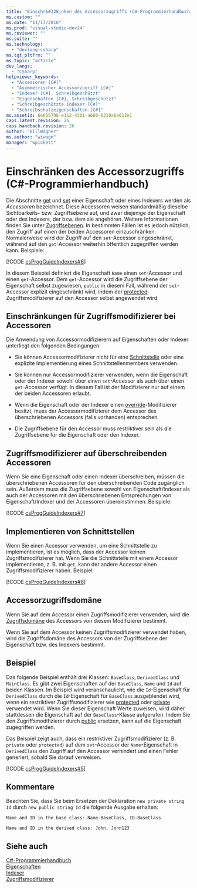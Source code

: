 ```yaml
---
title: "Einschr&#228;nken des Accessorzugriffs (C#-Programmierhandbuch) | Microsoft Docs"
ms.custom: ""
ms.date: "11/17/2016"
ms.prod: "visual-studio-dev14"
ms.reviewer: ""
ms.suite: ""
ms.technology: 
  - "devlang-csharp"
ms.tgt_pltfrm: ""
ms.topic: "article"
dev_langs: 
  - "CSharp"
helpviewer_keywords: 
  - "Accessoren [C#]"
  - "Asymmetrischer Accessorzugriff [C#]"
  - "Indexer [C#], Schreibgeschützt"
  - "Eigenschaften [C#], Schreibgeschützt"
  - "Schreibgeschützte Indexer [C#]"
  - "Schreibschutzeigenschaften [C#]"
ms.assetid: 6e655798-e112-4301-a680-6310a6e012e1
caps.latest.revision: 26
caps.handback.revision: 26
author: "BillWagner"
ms.author: "wiwagn"
manager: "wpickett"
---
```

# Einschr&#228;nken des Accessorzugriffs (C#-Programmierhandbuch)
Die Abschnitte [get](../../../csharp/language-reference/keywords/get.md) und [set](../../../csharp/language-reference/keywords/set.md) einer Eigenschaft oder eines Indexers werden als *Accessoren* bezeichnet.  Diese Accessoren weisen standardmäßig dieselbe Sichtbarkeits\- bzw. Zugriffsebene auf, und zwar diejenige der Eigenschaft oder des Indexers, der bzw. dem sie angehören.  Weitere Informationen finden Sie unter [Zugriffsebenen](../../../csharp/language-reference/keywords/accessibility-levels.md).  In bestimmten Fällen ist es jedoch nützlich, den Zugriff auf einen der beiden Accessoren einzuschränken.  Normalerweise wird der Zugriff auf den `set`\-Accessor eingeschränkt, während auf den `get`\-Accessor weiterhin öffentlich zugegriffen werden kann.  Beispiele:  
  
 [!CODE [csProgGuideIndexers#6](../CodeSnippet/VS_Snippets_VBCSharp/csProgGuideIndexers#6)]  
  
 In diesem Beispiel definiert die Eigenschaft `Name` einen `set`\-Accessor und einen `get`\-Accessor.  Dem `get`\-Accessor wird die Zugriffsebene der Eigenschaft selbst zugewiesen, `public` in diesem Fall, während der `set`\-Accessor explizit eingeschränkt wird, indem der [protected](../../../csharp/language-reference/keywords/protected.md)\-Zugriffsmodifizierer auf den Accessor selbst angewendet wird.  
  
## Einschränkungen für Zugriffsmodifizierer bei Accessoren  
 Die Anwendung von Accessormodifizierern auf Eigenschaften oder Indexer unterliegt den folgenden Bedingungen:  
  
-   Sie können Accessormodifizierer nicht für eine [Schnittstelle](../../../csharp/language-reference/keywords/interface.md) oder eine explizite Implementierung eines Schnittstellenmembers verwenden.  
  
-   Sie können nur Accessormodifizierer verwenden, wenn die Eigenschaft oder der Indexer sowohl über einen `set`\-Accessor als auch über einen `get`\-Accessor verfügt.  In diesem Fall ist der Modifizierer nur auf einem der beiden Accessoren erlaubt.  
  
-   Wenn die Eigenschaft oder der Indexer einen [override](../../../csharp/language-reference/keywords/override.md)\-Modifizierer besitzt, muss der Accessormodifizierer dem Accessor des überschriebenen Accessors \(falls vorhanden\) entsprechen.  
  
-   Die Zugriffsebene für den Accessor muss restriktiver sein als die Zugriffsebene für die Eigenschaft oder den Indexer.  
  
## Zugriffsmodifizierer auf überschreibenden Accessoren  
 Wenn Sie eine Eigenschaft oder einen Indexer überschreiben, müssen die überschriebenen Accessoren für den überschreibenden Code zugänglich sein.  Außerdem muss die Zugriffsebene sowohl von Eigenschaft\/Indexer als auch der Accessoren mit den überschriebenen Entsprechungen von Eigenschaft\/Indexer und der Accessoren übereinstimmen.  Beispiele:  
  
 [!CODE [csProgGuideIndexers#7](../CodeSnippet/VS_Snippets_VBCSharp/csProgGuideIndexers#7)]  
  
## Implementieren von Schnittstellen  
 Wenn Sie einen Accessor verwenden, um eine Schnittstelle zu implementieren, ist es möglich, dass der Accessor keinen Zugriffsmodifizierer hat.  Wenn Sie die Schnittstelle mit einem Accessor implementieren, z. B. mit `get`, kann der andere Accessor einen Zugriffsmodifizierer haben. Beispiel:  
  
 [!CODE [csProgGuideIndexers#8](../CodeSnippet/VS_Snippets_VBCSharp/csProgGuideIndexers#8)]  
  
## Accessorzugriffsdomäne  
 Wenn Sie auf dem Accessor einen Zugriffsmodifizierer verwenden, wird die [Zugriffsdomäne](../../../csharp/language-reference/keywords/accessibility-domain.md) des Accessors von diesem Modifizierer bestimmt.  
  
 Wenn Sie auf dem Accessor keinen Zugriffsmodifizierer verwendet haben, wird die Zugriffsdomäne des Accessors von der Zugriffsebene der Eigenschaft bzw. des Indexers bestimmt.  
  
## Beispiel  
 Das folgende Beispiel enthält drei Klassen: `BaseClass`, `DerivedClass` und `MainClass`.  Es gibt zwei Eigenschaften auf der `BaseClass`, `Name` und `Id` auf beiden Klassen.  Im Beispiel wird veranschaulicht, wie die `Id`\-Eigenschaft für `DerivedClass` durch die `Id`\-Eigenschaft für `BaseClass` ausgeblendet wird, wenn ein restriktiver Zugriffsmodifizierer wie [protected](../../../csharp/language-reference/keywords/protected.md) oder [private](../../../csharp/language-reference/keywords/private.md) verwendet wird.  Wenn Sie dieser Eigenschaft Werte zuweisen, wird daher stattdessen die Eigenschaft auf der `BaseClass`\-Klasse aufgerufen.  Indem Sie den Zugriffsmodifizierer durch [public](../../../csharp/language-reference/keywords/public.md) ersetzen, kann auf die Eigenschaft zugegriffen werden.  
  
 Das Beispiel zeigt auch, dass ein restriktiver Zugriffsmodifizierer \(z. B. `private` oder `protected`\) auf dem `set`\-Accessor der `Name`\-Eigenschaft in `DerivedClass` den Zugriff auf den Accessor verhindert und einen Fehler generiert, sobald Sie darauf verweisen.  
  
 [!CODE [csProgGuideIndexers#5](../CodeSnippet/VS_Snippets_VBCSharp/csProgGuideIndexers#5)]  
  
## Kommentare  
 Beachten Sie, dass Sie beim Ersetzen der Deklaration `new private string Id` durch `new public string Id` die folgende Ausgabe erhalten:  
  
 `Name and ID in the base class: Name-BaseClass, ID-BaseClass`  
  
 `Name and ID in the derived class: John, John123`  
  
## Siehe auch  
 [C\#\-Programmierhandbuch](../../../csharp/programming-guide/index.md)   
 [Eigenschaften](../../../csharp/programming-guide/classes-and-structs/properties.md)   
 [Indexer](../../../csharp/programming-guide/indexers/index.md)   
 [Zugriffsmodifizierer](../../../csharp/programming-guide/classes-and-structs/access-modifiers.md)